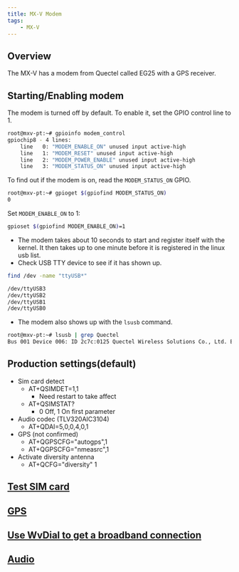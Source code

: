 ```yaml
---
title: MX-V Modem
tags:
    - MX-V
---
```


## Overview 

The MX-V has a modem from Quectel called EG25 with a GPS receiver.

## Starting/Enabling modem

The modem is turned off by default. To enable it, set the GPIO control line to 1.

```bash
root@mxv-pt:~# gpioinfo modem_control
gpiochip8 - 4 lines:
	line   0: "MODEM_ENABLE_ON" unused input active-high
	line   1: "MODEM_RESET" unused input active-high
	line   2: "MODEM_POWER_ENABLE" unused input active-high
	line   3: "MODEM_STATUS_ON" unused input active-high
```

To find out if the modem is on, read the `MODEM_STATUS_ON` GPIO.


```bash
root@mxv-pt:~# gpioget $(gpiofind MODEM_STATUS_ON)
0
```

Set `MODEM_ENABLE_ON` to 1:
```bash
gpioset $(gpiofind MODEM_ENABLE_ON)=1
```

* The modem takes about 10 seconds to start and register itself with the kernel. It then takes up to one minute before it is registered in the linux usb list.
* Check USB TTY device to see if it has shown up.

```bash
find /dev -name "ttyUSB*"
```

```bash
/dev/ttyUSB3
/dev/ttyUSB2
/dev/ttyUSB1
/dev/ttyUSB0
```

* The modem also shows up with the `lsusb` command.

```bash
root@mxv-pt:~# lsusb | grep Quectel
Bus 001 Device 006: ID 2c7c:0125 Quectel Wireless Solutions Co., Ltd. EC25 LTE modem
```

## Production settings(default)
- Sim card detect 
  - AT+QSIMDET=1,1 
    - Need restart to take affect
  - AT+QSIMSTAT?
    - 0 Off, 1 On first parameter
- Audio codec (TLV320AIC3104)
  - AT+QDAI=5,0,0,4,0,1
- GPS (not confirmed)
  - AT+QGPSCFG="autogps",1
  - AT+QGPSCFG="nmeasrc",1
- Activate diversity antenna  
  - AT+QCFG="diversity" 1


## [Test SIM card](../modem/quectel.md#test-sim-card)

## [GPS](../modem/quectel.md#gps)

## [Use WvDial to get a broadband connection](../modem/quectel.md#use-wvdial-to-get-a-broadband-connection)

## [Audio](../modem/quectel.md#audio)

